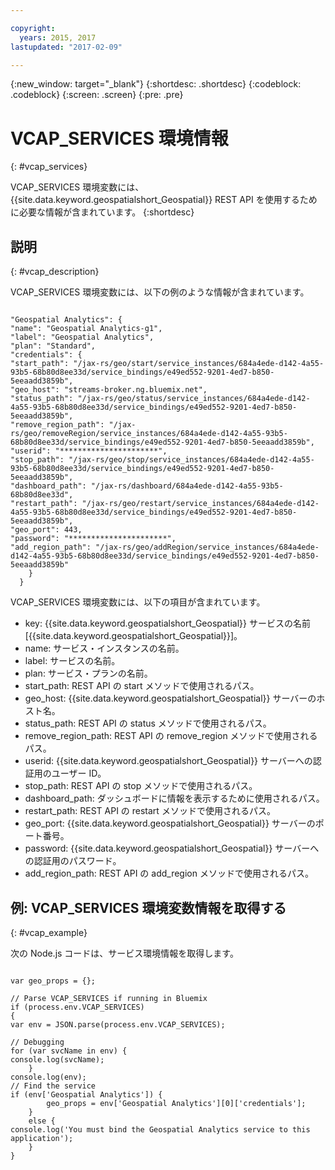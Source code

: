 ```yaml
---

copyright:
  years: 2015, 2017
lastupdated: "2017-02-09"

---
```


<!-- Attribute definitions --> 
{:new_window: target="_blank"}
{:shortdesc: .shortdesc}
{:codeblock: .codeblock}
{:screen: .screen}
{:pre: .pre}

# VCAP_SERVICES 環境情報
{: #vcap_services}


VCAP_SERVICES 環境変数には、{{site.data.keyword.geospatialshort_Geospatial}} REST API を使用するために必要な情報が含まれています。
{:shortdesc}

## 説明
{: #vcap_description}

VCAP_SERVICES 環境変数には、以下の例のような情報が含まれています。 

<pre><code>
"Geospatial Analytics": {
"name": "Geospatial Analytics-g1",
"label": "Geospatial Analytics",
"plan": "Standard",
"credentials": {
"start_path": "/jax-rs/geo/start/service_instances/684a4ede-d142-4a55-93b5-68b80d8ee33d/service_bindings/e49ed552-9201-4ed7-b850-5eeaadd3859b",
"geo_host": "streams-broker.ng.bluemix.net",
"status_path": "/jax-rs/geo/status/service_instances/684a4ede-d142-4a55-93b5-68b80d8ee33d/service_bindings/e49ed552-9201-4ed7-b850-5eeaadd3859b",
"remove_region_path": "/jax-rs/geo/removeRegion/service_instances/684a4ede-d142-4a55-93b5-68b80d8ee33d/service_bindings/e49ed552-9201-4ed7-b850-5eeaadd3859b",
"userid": "**********************",
"stop_path": "/jax-rs/geo/stop/service_instances/684a4ede-d142-4a55-93b5-68b80d8ee33d/service_bindings/e49ed552-9201-4ed7-b850-5eeaadd3859b",
"dashboard_path": "/jax-rs/dashboard/684a4ede-d142-4a55-93b5-68b80d8ee33d",
"restart_path": "/jax-rs/geo/restart/service_instances/684a4ede-d142-4a55-93b5-68b80d8ee33d/service_bindings/e49ed552-9201-4ed7-b850-5eeaadd3859b",
"geo_port": 443,
"password": "**********************",
"add_region_path": "/jax-rs/geo/addRegion/service_instances/684a4ede-d142-4a55-93b5-68b80d8ee33d/service_bindings/e49ed552-9201-4ed7-b850-5eeaadd3859b"
    }
  }
</code></pre>

VCAP_SERVICES 環境変数には、以下の項目が含まれています。

* key: {{site.data.keyword.geospatialshort_Geospatial}} サービスの名前 [{{site.data.keyword.geospatialshort_Geospatial}}]。 
* name: サービス・インスタンスの名前。 
* label: サービスの名前。 
* plan: サービス・プランの名前。 
* start_path: REST API の start メソッドで使用されるパス。 
* geo_host: {{site.data.keyword.geospatialshort_Geospatial}} サーバーのホスト名。
* status_path: REST API の status メソッドで使用されるパス。
* remove_region_path: REST API の remove_region メソッドで使用されるパス。
* userid: {{site.data.keyword.geospatialshort_Geospatial}} サーバーへの認証用のユーザー ID。
* stop_path: REST API の stop メソッドで使用されるパス。
* dashboard_path: ダッシュボードに情報を表示するために使用されるパス。
* restart_path: REST API の restart メソッドで使用されるパス。
* geo_port: {{site.data.keyword.geospatialshort_Geospatial}} サーバーのポート番号。
* password: {{site.data.keyword.geospatialshort_Geospatial}} サーバーへの認証用のパスワード。
* add_region_path: REST API の add_region メソッドで使用されるパス。


## 例: VCAP_SERVICES 環境変数情報を取得する
{: #vcap_example}

次の Node.js コードは、サービス環境情報を取得します。 

<pre><code>
var geo_props = {};

// Parse VCAP_SERVICES if running in Bluemix
if (process.env.VCAP_SERVICES)
{
var env = JSON.parse(process.env.VCAP_SERVICES);

// Debugging
for (var svcName in env) {
console.log(svcName);
	}
console.log(env);
// Find the service
if (env['Geospatial Analytics']) {
		geo_props = env['Geospatial Analytics'][0]['credentials'];
	}
	else {
console.log('You must bind the Geospatial Analytics service to this application');
	}
} 
</code></pre>
